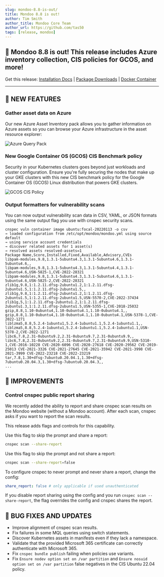 ```yaml
---
slug: mondoo-8.8-is-out/
title: Mondoo 8.8 is out!
author: Tim Smith
author_title: Mondoo Core Team
author_url: https://github.com/tas50
tags: [release, mondoo]
---
```


## 🥳 Mondoo 8.8 is out! This release includes Azure inventory collection, CIS policies for GCOS, and more!

Get this release: [Installation Docs](/cnspec/) | [Package Downloads](https://releases.mondoo.com/cnspec/) | [Docker Container](https://hub.docker.com/r/mondoo/cnspec)

---

## 🎉 NEW FEATURES

### Gather asset data on Azure

Our new Azure Asset Inventory pack allows you to gather information on Azure assets so you can browse your Azure infrastructure in the asset resource explorer:

![Azure Query Pack](/img/releases/2023-05-02-mondoo-8.8-is-out/azure.png)

### New Google Container OS (GCOS) CIS Benchmark policy

Security in your Kubernetes clusters goes beyond just workloads and cluster configuration. Ensure you're fully securing the nodes that make up your GKE clusters with this new CIS benchmark policy for the Google Container OS (GCOS) Linux distribution that powers GKE clusters.

![GCOS CIS Policy](/img/releases/2023-05-02-mondoo-8.8-is-out/gcos.png)

### Output formatters for vulnerability scans

You can now output vulnerability scan data in CSV, YAML, or JSON formats using the same output flag you use with cnspec security scans.

```text
cnspec vuln container image ubuntu:focal-20220113 -o csv
→ loaded configuration from /etc/opt/mondoo/mondoo.yml using source default
→ using service account credentials
→ discover related assets for 1 asset(s)
→ resolved assets resolved-assets=1
Package Name,Score,Installed,Fixed,Available,Advisory,CVEs
libpam-modules,9.8,1.3.1-5ubuntu4.3,1.3.1-5ubuntu4.6,1.3.1-5ubuntu4.6,,
libpam-modules,9.8,1.3.1-5ubuntu4.3,1.3.1-5ubuntu4.4,1.3.1-5ubuntu4.6,USN-5825-1,CVE-2022-28321
libpam-modules,9.8,1.3.1-5ubuntu4.3,1.3.1-5ubuntu4.6,1.3.1-5ubuntu4.6,USN-5825-2,CVE-2022-28321
zlib1g,9.8,1:1.2.11.dfsg-2ubuntu1.2,1:1.2.11.dfsg-2ubuntu1.5,1:1.2.11.dfsg-2ubuntu1.5,,
zlib1g,9.8,1:1.2.11.dfsg-2ubuntu1.2,1:1.2.11.dfsg-2ubuntu1.5,1:1.2.11.dfsg-2ubuntu1.5,USN-5570-2,CVE-2022-37434
zlib1g,5,1:1.2.11.dfsg-2ubuntu1.2,1:1.2.11.dfsg-2ubuntu1.3,1:1.2.11.dfsg-2ubuntu1.5,USN-5355-1,CVE-2018-25032
gzip,8.8,1.10-0ubuntu4,1.10-0ubuntu4.1,1.10-0ubuntu4.1,,
gzip,8.8,1.10-0ubuntu4,1.10-0ubuntu4.1,1.10-0ubuntu4.1,USN-5378-1,CVE-2022-1271
liblzma5,8.8,5.2.4-1ubuntu1,5.2.4-1ubuntu1.1,5.2.4-1ubuntu1.1,,
liblzma5,8.8,5.2.4-1ubuntu1,5.2.4-1ubuntu1.1,5.2.4-1ubuntu1.1,USN-5378-2,CVE-2022-1271
libc6,7.8,2.31-0ubuntu9.2,2.31-0ubuntu9.7,2.31-0ubuntu9.9,,
libc6,7.8,2.31-0ubuntu9.2,2.31-0ubuntu9.7,2.31-0ubuntu9.9,USN-5310-1,CVE-2016-10228 CVE-2020-6096 CVE-2020-27618 CVE-2020-29562 CVE-2019-25013 CVE-2021-3326 CVE-2021-27645 CVE-2021-35942 CVE-2021-3998 CVE-2021-3999 CVE-2022-23218 CVE-2022-23219
tar,7.8,1.30+dfsg-7ubuntu0.20.04.1,1.30+dfsg-7ubuntu0.20.04.3,1.30+dfsg-7ubuntu0.20.04.3,,
...
```

## 🧹 IMPROVEMENTS

### Control cnspec public report sharing

We recently added the ability to report and share cnspec scan results on the Mondoo website (without a Mondoo account). After each scan, cnspec asks if you want to report the scan results.

This release adds flags and controls for this capability.

Use this flag to skip the prompt and share a report:

```bash
cnspec scan --share-report
```

Use this flag to skip the prompt and not share a report:

```bash
cnspec scan --share-report=false
```

To configure cnspec to never prompt and never share a report, change the config:

```yaml
share_report: false # only applicable if used unauthenticated
```

If you disable report sharing using the config and you run `cnspec scan --share-report`, the flag overrides the config and cnspec shares the report.

## 🐛 BUG FIXES AND UPDATES

- Improve alignment of cnspec scan results.
- Fix failures in some MQL queries using switch statements.
- Discover Kubernetes assets in manifests even if they lack a namespace.
- Validate that the provided Microsoft 365 certificate can correctly authenticate with Microsoft 365.
- Fix `cnspec bundle publish` failing when policies use variants.
- Fix `Ensure nodev option set on /var partition` and `Ensure nosuid option set on /var partition` false negatives in the CIS Ubuntu 22.04 policy.
